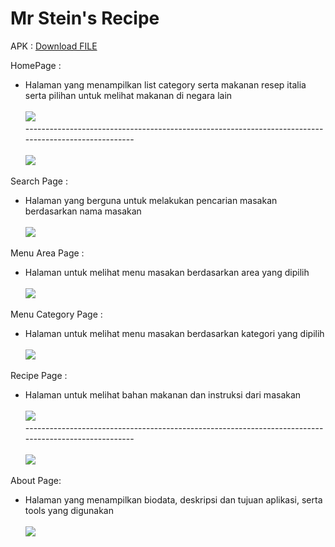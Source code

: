 # Mr Stein's Recipe

APK : <a id="raw-url" href="https://github.com/mrstein21/meals_app/tree/master/apk">Download FILE</a>

HomePage :
 - Halaman yang menampilkan list category serta makanan resep italia serta pilihan untuk melihat makanan di negara lain<br/><br/>![](images/home.jpeg)
 <br/>----------------------------------------------------------------------------------------------------- <br/><br/>
 ![](images/home2.jpeg)   

 
 
Search Page :
 - Halaman  yang berguna untuk melakukan pencarian masakan berdasarkan nama masakan<br/><br/> ![](images/search.jpeg)

Menu Area Page :
 - Halaman untuk melihat menu masakan berdasarkan area yang dipilih <br/><br/>![](images/filter_area.jpeg)

Menu Category Page :
 - Halaman untuk melihat menu masakan berdasarkan kategori yang dipilih <br/><br/>![](images/category.jpeg)
 
Recipe Page :
 - Halaman untuk melihat bahan makanan dan instruksi dari masakan <br/><br/>![](images/recipe.jpeg)
 <br/>----------------------------------------------------------------------------------------------------- <br/><br/>
 ![](images/recipe2.jpeg)
 
About Page:
 - Halaman yang menampilkan biodata, deskripsi dan tujuan aplikasi, serta tools yang digunakan<br/><br/>![](images/about.jpeg)

